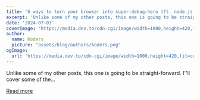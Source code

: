 ```yaml
---
title: '6 ways to turn your browser into super-debug-hero (ft. node.js + next.js!)'
excerpt: 'Unlike some of my other posts, this one is going to be straight-forward.  I''ll cover some of the...'
date: '2024-07-03'
coverImage: 'https://media.dev.to/cdn-cgi/image/width=1000,height=420,fit=cover,gravity=auto,format=auto/https%3A%2F%2Fdev-to-uploads.s3.amazonaws.com%2Fuploads%2Farticles%2Fy6a28jeu9eclawqcut7c.png'
author:
  name: Koders
  picture: "assets/blog/authors/koders.png"
ogImage:
  url: 'https://media.dev.to/cdn-cgi/image/width=1000,height=420,fit=cover,gravity=auto,format=auto/https%3A%2F%2Fdev-to-uploads.s3.amazonaws.com%2Fuploads%2Farticles%2Fy6a28jeu9eclawqcut7c.png'
---
```


Unlike some of my other posts, this one is going to be straight-forward.  I''ll cover some of the...

[Read more](https://dev.to/middleware/6-ways-to-turn-your-browser-into-super-debug-hero-ft-nodejs-nextjs-36c3)
